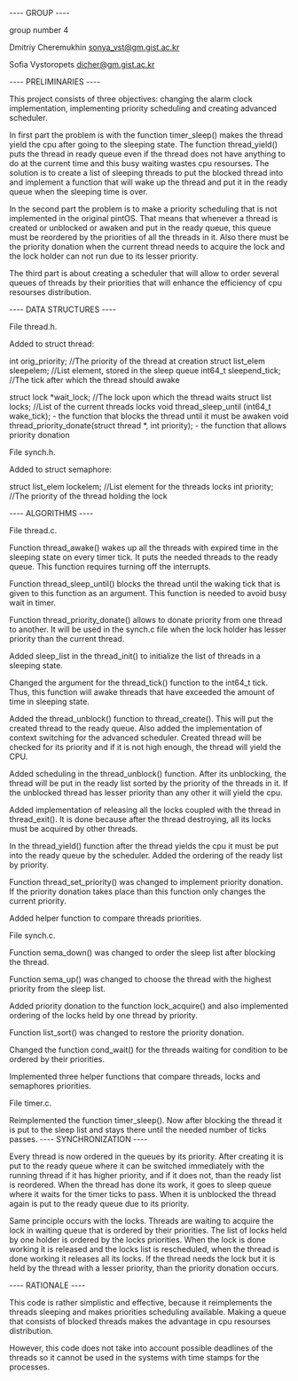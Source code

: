 

---- GROUP ----

group number 4

Dmitriy Cheremukhin <sonya_vst@gm.gist.ac.kr>

Sofia Vystoropets <dicher@gm.gist.ac.kr>

---- PRELIMINARIES ----

This project consists of three objectives: changing the alarm
clock implementation, implementing priority scheduling and
creating advanced scheduler. 

In first part the problem is with the function timer_sleep()
makes the thread yield the cpu after going to the sleeping state.
The function thread_yield() puts the thread in ready queue even
if the thread does not have anything to do at the current time
and this busy waiting wastes cpu resourses. The solution is to 
create a list of sleeping threads to put the blocked thread into and
implement a function that will wake up the thread and put it in the 
ready queue when the sleeping time is over.

In the second part the problem is to make a priority scheduling
that is not implemented in the original pintOS. That means that
whenever a thread is created or unblocked or awaken and put in
the ready queue, this queue must be reordered by the priorities
of all the threads in it. Also there must be the priority donation
when the current thread needs to acquire the lock and the lock
holder can not run due to its lesser priority.

The third part is about creating a scheduler that will allow
to order several queues of threads by their priorities that will
enhance the efficiency of cpu resourses distribution.

---- DATA STRUCTURES ----

File thread.h.

Added to struct thread:

int orig_priority;                //The priority of the thread at creation
struct list_elem sleepelem;       //List element, stored in the sleep queue
int64_t sleepend_tick;            //The tick after which the thread should awake

struct lock *wait_lock;           //The lock upon which the thread waits
struct list locks;                //List of the current threads locks
void thread_sleep_until (int64_t wake_tick); - the function that blocks 
the thread until it must be awaken
void thread_priority_donate(struct thread *, int priority); - the function 
that allows priority donation

File synch.h.

Added to struct semaphore:

struct list_elem lockelem;         //List element for the threads locks
int priority;                      //The priority of the thread holding the lock

---- ALGORITHMS ----

File thread.c.

Function thread_awake() wakes up all the threads with expired
time in the sleeping state on every timer tick. It puts the needed
threads to the ready queue. This function requires turning off the interrupts.

Function thread_sleep_until() blocks the thread until the
waking tick that is given to this function as an argument.
This function is needed to avoid busy wait in timer.

Function thread_priority_donate() allows to donate priority
from one thread to another. It will be used in the synch.c
file when the lock holder has lesser priority than the
current thread.

Added sleep_list in the thread_init() to initialize the
list of threads in a sleeping state.

Changed the argument for the thread_tick() function to the
int64_t tick. Thus, this function will awake threads that
have exceeded the amount of time in sleeping state.

Added the thread_unblock() function to thread_create(). This
will put the created thread to the ready queue. Also added the
implementation of context switching for the advanced scheduler.
Created thread will be checked for its priority and if it is
not high enough, the thread will yield the CPU.

Added scheduling in the thread_unblock() function. After its unblocking,
the thread will be put in the ready list sorted by the priority of
the threads in it. If the unblocked thread has lesser priority than
any other it will yield the cpu.

Added implementation of releasing all the locks coupled with
the thread in thread_exit(). It is done because after the thread
destroying, all its locks must be acquired by other threads.

In the thread_yield() function after the thread yields the cpu
it must be put into the ready queue by the scheduler. Added the
ordering of the ready list by priority.

Function thread_set_priority() was changed to implement priority donation.
If the priority donation takes place than this function only
changes the current priority.

Added helper function to compare threads priorities.

File synch.c.

Function sema_down() was changed to order the sleep list after 
blocking the thread.

Function sema_up() was changed to choose the thread with the highest
priority from the sleep list.

Added priority donation to the function lock_acquire() and also
implemented ordering of the locks held by one thread by priority.

Function list_sort() was changed to restore the priority donation.

Changed the function cond_wait() for the threads waiting for
condition to be ordered by their priorities.

Implemented three helper functions that compare threads, locks
and semaphores priorities.

File timer.c.

Reimplemented the function timer_sleep(). Now after blocking
the thread it is put to the sleep list and stays there until
the needed number of ticks passes.
---- SYNCHRONIZATION ----

Every thread is now ordered in the queues by its priority. After 
creating it is put to the ready queue where it can be switched
immediately with the running thread if it has higher priority, and
if it does not, than the ready list is reordered. When the thread
has done its work, it goes to sleep queue where it waits for
the timer ticks to pass. When it is unblocked the thread again is
put to the ready queue due to its priority.

Same principle occurs with the locks. Threads are waiting to
acquire the lock in waiting queue that is ordered by their 
priorities. The list of locks held by one holder is ordered
by the locks priorities. When the lock is done working it 
is released and the locks list is rescheduled, when the thread
is done working it releases all its locks. If the thread needs
the lock but it is held by the thread with a lesser priority,
than the priority donation occurs.

---- RATIONALE ----

This code is rather simplistic and effective, because it
reimplements the threads sleeping and makes priorities
scheduling available. Making a queue that consists of
blocked threads makes the advantage in cpu resourses 
distribution.

However, this code does not take into account possible
deadlines of the threads so it cannot be used in the 
systems with time stamps for the processes. 
